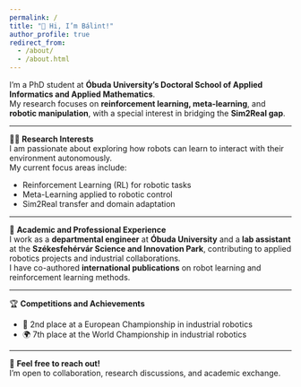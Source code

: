 ```yaml
---
permalink: /
title: "👋 Hi, I’m Bálint!"
author_profile: true
redirect_from: 
  - /about/
  - /about.html
---
```


I’m a PhD student at **Óbuda University’s Doctoral School of Applied Informatics and Applied Mathematics**.  
My research focuses on **reinforcement learning, meta-learning**, and **robotic manipulation**, with a special interest in bridging the **Sim2Real gap**.

---

🧑‍🔬 **Research Interests**  
I am passionate about exploring how robots can learn to interact with their environment autonomously.  
My current focus areas include:
- Reinforcement Learning (RL) for robotic tasks
- Meta-Learning applied to robotic control
- Sim2Real transfer and domain adaptation

---

🏢 **Academic and Professional Experience**  
I work as a **departmental engineer** at **Óbuda University** and a **lab assistant** at the **Székesfehérvár Science and Innovation Park**, contributing to applied robotics projects and industrial collaborations.  
I have co-authored **international publications** on robot learning and reinforcement learning methods.

---

🏆 **Competitions and Achievements**  
- 🥈 2nd place at a European Championship in industrial robotics  
- 🌍 7th place at the World Championship in industrial robotics  

---

📢 **Feel free to reach out!**  
I’m open to collaboration, research discussions, and academic exchange.